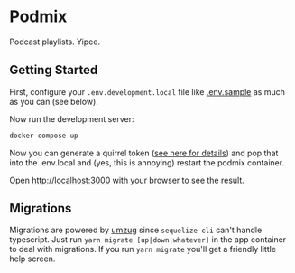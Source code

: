 # Podmix

Podcast playlists. Yipee.

## Getting Started

First, configure your `.env.development.local` file like [.env.sample](.env.sample) as much as you can (see below).

Now run the development server:

```bash
docker compose up
```

Now you can generate a quirrel token ([see here for details](https://docs.quirrel.dev/deploying/#how-to-deploy-your-own-server)) and pop that into the .env.local and (yes, this is annoying) restart the podmix container.

Open [http://localhost:3000](http://localhost:3000) with your browser to see the result.

## Migrations

Migrations are powered by [umzug](https://github.com/sequelize/umzug) since `sequelize-cli` can't handle typescript. Just run `yarn migrate [up|down|whatever]` in the app container to deal with migrations. If you run `yarn migrate` you'll get a friendly little help screen.
